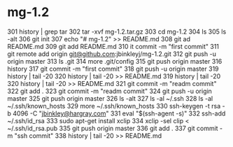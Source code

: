 # mg-1.2
  301  history | grep tar
  302  tar -xvf mg-1.2.tar.gz 
  303  cd mg-1.2
  304  ls
  305  ls -alt
  306  git init
  307  echo "# mg-1.2" >> README.md
  308  git ad README.md
  309  git add README.md
  310  it commit -m "first commit"
  311  git remote add origin git@github.com:jbinkleyj/mg-1.2.git
  312  git push -u origin master
  313  ls .git
  314  more .git/config
  315  git push  origin master
  316  history
  317  git commit -m "first commit"
  318  git push -u origin master
  319  history | tail -20
  320  history | tail -20 >> README.md
  319  history | tail -20
  320  history | tail -20 >> README.md
  321  git commit -m "readm commit"
  322  git add .
  323  git commit -m "readm commit"
  324  git push -u origin master
  325  git push  origin master
  326  ls -alt
  327  ls -al ~/.ssh
  328  ls -al ~/.ssh/known_hosts
  329  more ~/.ssh/known_hosts
  330  ssh-keygen -t rsa -b 4096 -C "jbinkley@hargray.com"
  331  eval "$(ssh-agent -s)"
  332  ssh-add ~/.ssh/id_rsa
  333  sudo apt-get install xclip
  334  xclip -sel clip < ~/.ssh/id_rsa.pub
  335  git push  origin master
  336  git add .
  337  git commit -m "ssh commit"
  338  history | tail -20 >> README.md
